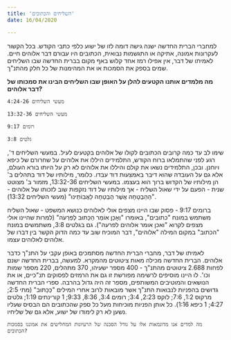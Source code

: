 ```yaml
---
title: 'השליחים והכתובים'
date: 16/04/2020

---
```


למחברי הברית החדשה ישנה גישה דומה לזו של ישוע כלפי כתבי הקודש. בכל הקשור לעקרונות אמונה, אתיקה או התגשמות נבואית, הכתובים היו עבורם דבר אלוהים חיים. לאמיתו של דבר, אין אפילו רמז אחד קלוש באף מקום בברית החדשה שבו השליחים שמים בספק את הסמכות או את המהימנות של כל חלק מהתנ"ך.

**מה מלמדים אותנו הקטעים להלן על האופן שבו השליחים הבינו את סמכותו של דבר אלוהים?**

`מעשי השליחים 4:24-26`

`מעשי השליחים 13:32-36`

`רומים 9:17`

`גלטים 3:8`

שימו לב עד כמה קרובים הכתובים לקולו של אלוהים בקטעים לעיל. במעשי השליחים ד', רגע לפני שהתמלאו ברוח הקודש, התלמידים היללו את אלוהים על שחרורם של כיפא ויוחנן. ובכן, התלמידים נשאו את קולם והיללו את אלוהים לא רק על היותו בורא העולם, אלא גם על העובדה שהוא דיבר באמצעות דוד עבדו. כלומר, מילותיו של דוד בתהלים ב' הן מילותיו של הקדוש ברוך הוא בעצמו. במעשי השליחים 13:32-36, מזמור ב' מצוטט שנית - הפעם על ידי שאול השליח - אך מילותיו של דוד נזקפות שוב לזכותו של אלוהים - "הַהַבְטָחָה אֲשֶׁר הֻבְטְחָה לַאֲבוֹתֵינוּ" (מעשי השליחים 13:32).

ברומים 9:17 - פסוק שבו היינו מצפים אולי לאלוהים כנושא המשפט - שאול השליח משתמש במונח "כתובים", באומרו "וְאָכֵן אוֹמֵר הַכָּתוּב לְפַרְעֹה" (למרות שהיינו אולי מצפים לקרוא "ואכן אומר אלוהים לפרעה"). גם בגלטים 3:8, משתמשים במונח "הכתוב" במקום המילה "אלוהים", דבר המוכיח שוב עד כמה הדוק הקשר בין דברו של אלוהים לאלוהים עצמו.

לאמיתו של דבר, מחברי הברית החדשה מסתמכים באופן עקבי על התנ"ך כדבר אלוהים. הברית החדשה מכילה מאות ציטוטים מהמקרא. למעשה, בברית החדשה ישנם לפחות 2.688 ציטוטים מהתנ"ך - 400 מספר ישעיהו, 370 מתהלים, 220 מספר שמות וכו'. לו היינו מוסיפים לרשימה מפורשת זו גם את הרמזים לפסוקים תנ"כיים, או את הנושאים והמוטיבים המשותפים, מספר זה היה גדול בהרבה. ספרי הברית החדשה גדושים בהפניות לנבואות התנ"ך אשר מובאות לרוב אחרי המילים "כַּכָּתוּב" (מתי 2:5; מרקוס 1:2, 7:6; לוקס 2:23, 3:4; רומים 3:4, 8:36, 9:33; 1 קורינתים 1:19; גלטים 4:27; 1 כיפא 1:16). כל אותן הפניות מוכיחות מעל כל ספק שהכתובים הם הבסיס שעליו נשען לא רק לימודו של ישוע, אלא גם של שליחיו.

`מה למדים אנו מדוגמאות אלו על גודל הסכנה של הרעיונות המחלישים את אמוננו בסמכות הכתובים?`